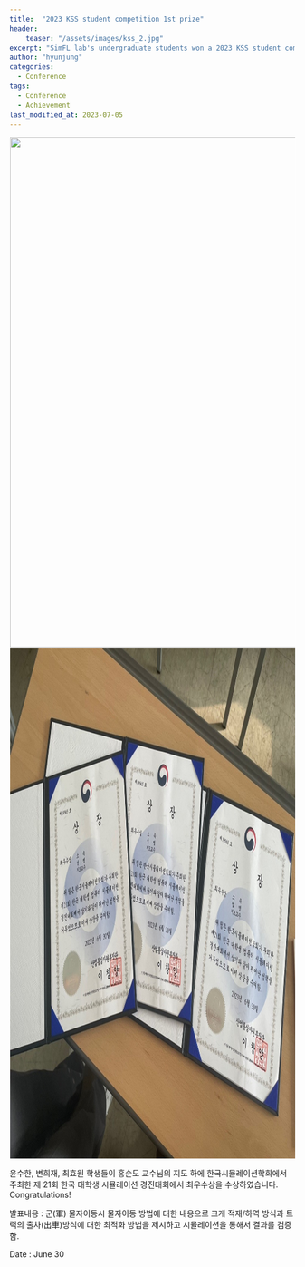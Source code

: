 ```yaml
---
title:  "2023 KSS student competition 1st prize"
header:
    teaser: "/assets/images/kss_2.jpg"
excerpt: "SimFL lab's undergraduate students won a 2023 KSS student competition"
author: "hyunjung"
categories:
  - Conference
tags:
  - Conference
  - Achievement
last_modified_at: 2023-07-05
---
```

<img align="center" width="900" height="900" style="border: 1px solid white" src="/assets/images/kss_1.jpg"> 
<img align="center" width="900" height="900" style="border: 1px solid white" src="/assets/images/kss_2.jpg"> 


윤수한, 변희재, 최효원 학생들이 홍순도 교수님의 지도 하에 한국시뮬레이션학회에서 주최한 제 21회 한국 대학생 시뮬레이션 경진대회에서 최우수상을 수상하였습니다.
Congratulations!

발표내용 : 군(軍) 물자이동시 물자이동 방법에 대한 내용으로 크게 적재/하역 방식과 트럭의 출차(出車)방식에 대한 최적화 방법을 제시하고 시뮬레이션을 통해서 결과를 검증함.


Date : June 30